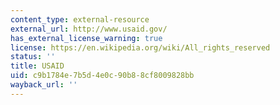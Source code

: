 ```yaml
---
content_type: external-resource
external_url: http://www.usaid.gov/
has_external_license_warning: true
license: https://en.wikipedia.org/wiki/All_rights_reserved
status: ''
title: USAID
uid: c9b1784e-7b5d-4e0c-90b8-8cf8009828bb
wayback_url: ''
---
```

